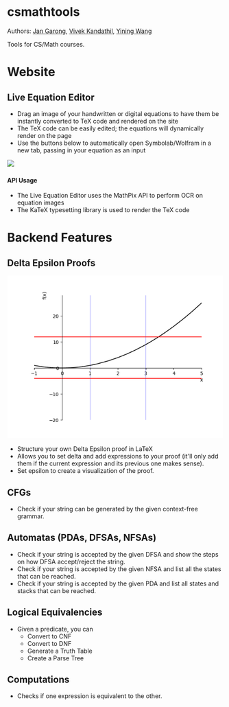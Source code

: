 # csmathtools
Authors: [Jan Garong](https://github.com/jangarong), [Vivek Kandathil](https://github.com/vivekandathil), [Yining Wang](https://github.com/Iris-0829)

Tools for CS/Math courses.

# Website

## Live Equation Editor
- Drag an image of your handwritten or digital equations to have them be instantly converted to TeX code and rendered on the site
- The TeX code can be easily edited; the equations will dynamically render on the page
- Use the buttons below to automatically open Symbolab/Wolfram in a new tab, passing in your equation as an input

![](save3.gif)

#### API Usage
- The Live Equation Editor uses the MathPix API to perform OCR on equation images
- The KaTeX typesetting library is used to render the TeX code

# Backend Features

## Delta Epsilon Proofs
![](/samples/open10.png)
* Structure your own Delta Epsilon proof in LaTeX
* Allows you to set delta and add expressions to your proof (it'll only add them if the current expression and its previous one makes sense).
* Set epsilon to create a visualization of the proof.

## CFGs
* Check if your string can be generated by the given context-free grammar. 

## Automatas (PDAs, DFSAs, NFSAs)
* Check if your string is accepted by the given DFSA and show the steps on how DFSA accept/reject the string. 
* Check if your string is accepted by the given NFSA and list all the states that can be reached. 
* Check if your string is accepted by the given PDA and list all states and stacks that can be reached. 

## Logical Equivalencies
* Given a predicate, you can
  * Convert to CNF
  * Convert to DNF
  * Generate a Truth Table
  * Create a Parse Tree

## Computations
* Checks if one expression is equivalent to the other.

